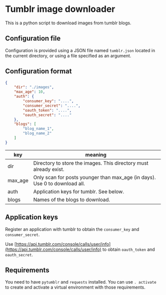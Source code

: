 # Tumblr image downloader

This is a python script to download images from tumblr blogs.

## Configuration file

Configuration is provided using a JSON file named `tumblr.json` located in the current directory,
or using a file specified as an argument.

## Configuration format

```json
{
    "dir": "./images",
    "max_age": 10,
    "auth": {
        "consumer_key": "....",
        "consumer_secret": "....",
        "oauth_token": "....",
        "oauth_secret": "...."
    },
    "blogs": [
        "blog_name_1",
        "blog_name_2"
    ]
}
```

| key     | meaning                                                                    |
| ------- | -------------------------------------------------------------------------- |
| dir     | Directory to store the images. This directory must already exist.          |
| max_age | Only scan for posts younger than max_age (in days). Use 0 to download all. |
| auth    | Application keys for tumblr. See below.                                    |
| blogs   | Names of the blogs to download.                                            |

## Application keys

Register an application with tumblr to obtain the `consumer_key` and `consumer_secret`.

Use [https://api.tumblr.com/console/calls/user/info](https://api.tumblr.com/console/calls/user/info) to obtain `oauth_token` and `oauth_secret`.

## Requirements

You need to have `pytumblr` and `requests` installed. You can use `. activate` to create and activate a virtual environment with those requirements.
